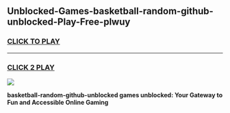 
## Unblocked-Games-basketball-random-github-unblocked-Play-Free-plwuy
<h3>
<a href="https://premium76.site?title=basketball-random-github-unblocked&ref=20M">CLICK TO PLAY</a></h3>
<hr>

<h3>
<a href="https://premium76.site?title=basketball-random-github-unblocked&ref=20M">CLICK 2 PLAY</a>
  
</h3>

<a href="https://premium76.site?title=basketball-random-github-unblocked&ref=19M"><img src="https://clearcache.store/games.png"></a>


**basketball-random-github-unblocked games unblocked: Your Gateway to Fun and Accessible Online Gaming**
